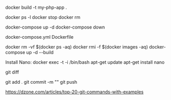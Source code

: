 docker build -t my-php-app .

docker ps -l
docker stop <id>
docker rm   <id>

docker-compose up -d
docker-compose down

docker-compose.yml
Dockerfile

docker rm -vf $(docker ps -aq)
docker rmi -f $(docker images -aq)
docker-compose up -d --build



Install Nano:
docker exec -t -i <container> /bin/bash
apt-get update
apt-get install nano



git diff

git add .
git commit -m ""
git push

https://dzone.com/articles/top-20-git-commands-with-examples
